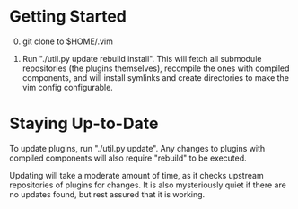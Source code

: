 # Getting Started

0. git clone to $HOME/.vim

1. Run "./util.py update rebuild install". This will
fetch all submodule repositories (the plugins themselves), recompile the ones
with compiled components, and will install symlinks and create directories to
make the vim config configurable.

# Staying Up-to-Date

To update plugins, run "./util.py update". Any changes to plugins with compiled
components will also require "rebuild" to be executed.

Updating will take a moderate amount of time, as it checks upstream repositories
of plugins for changes. It is also mysteriously quiet if there are no updates
found, but rest assured that it is working.
